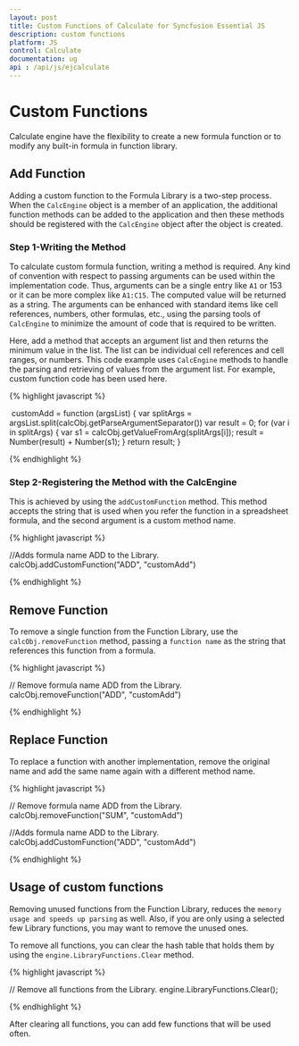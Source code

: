 ```yaml
---
layout: post
title: Custom Functions of Calculate for Syncfusion Essential JS
description: custom functions
platform: JS
control: Calculate
documentation: ug
api : /api/js/ejcalculate
---
```


# Custom Functions

Calculate engine have the flexibility to create a new formula function or to modify any built-in formula in function library. 

## Add Function

Adding a custom function to the Formula Library is a two-step process. When the `CalcEngine` object is a member of an application, the additional function methods can be added to the application and then these methods should be registered with the `CalcEngine` object after the object is created.



### Step 1-Writing the Method

To calculate custom formula function, writing a method is required. Any kind of convention with respect to passing arguments can be used within the implementation code. Thus, arguments can be a single entry like `A1` or 153 or it can be more complex like `A1:C15`. The computed value will be returned as a string. The arguments can be enhanced with standard items like cell references, numbers, other formulas, etc., using the parsing tools of `CalcEngine` to minimize the amount of code that is required to be written.



Here, add a method that accepts an argument list and then returns the minimum value in the list. The list can be individual cell references and cell ranges, or numbers. This code example uses `CalcEngine` methods to handle the parsing and retrieving of values from the argument list. For example, custom function code has been used here.

{% highlight javascript %}

 customAdd = function (argsList) {
                var splitArgs = 
                argsList.split(calcObj.getParseArgumentSeparator())
                var result = 0;
                for (var i in splitArgs) {
                    var s1 = calcObj.getValueFromArg(splitArgs[i]);
                    result = Number(result) + Number(s1);
                }
                return result;
            }

{% endhighlight %}

### Step 2-Registering the Method with the CalcEngine

This is achieved by using the `addCustomFunction` method. This method accepts the string that is used when you refer the function in a spreadsheet formula, and the second argument is a custom method name.

{% highlight javascript %}

//Adds formula name ADD to the Library.
calcObj.addCustomFunction("ADD", "customAdd")

{% endhighlight %}

## Remove Function

To remove a single function from the Function Library, use the `calcObj.removeFunction` method, passing a `function name` as the string that references this function from a formula.

{% highlight javascript %}

// Remove formula name ADD from the Library. 
 calcObj.removeFunction("ADD", "customAdd")

{% endhighlight %}

## Replace Function

To replace a function with another implementation, remove the original name and add the same name again with a different method name.

{% highlight javascript %}

// Remove formula name ADD from the Library.
 calcObj.removeFunction("SUM", "customAdd")

//Adds formula name ADD to the Library.
 calcObj.addCustomFunction("ADD", "customAdd")

{% endhighlight %}

## Usage of custom functions

Removing unused functions from the Function Library, reduces the `memory usage and speeds up parsing` as well. Also, if you are only using a selected few Library functions, you may want to remove the unused ones. 

To remove all functions, you can clear the hash table that holds them by using the `engine.LibraryFunctions.Clear` method.

{% highlight javascript %}

  // Remove all functions from the Library.
  engine.LibraryFunctions.Clear();

{% endhighlight %}

After clearing all functions, you can add few functions that will be used often.

